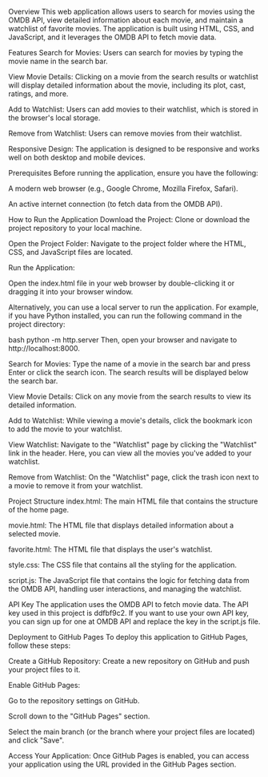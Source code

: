 Overview
This web application allows users to search for movies using the OMDB API, view detailed information about each movie, and maintain a watchlist of favorite movies. The application is built using HTML, CSS, and JavaScript, and it leverages the OMDB API to fetch movie data.

Features
Search for Movies: Users can search for movies by typing the movie name in the search bar.

View Movie Details: Clicking on a movie from the search results or watchlist will display detailed information about the movie, including its plot, cast, ratings, and more.

Add to Watchlist: Users can add movies to their watchlist, which is stored in the browser's local storage.

Remove from Watchlist: Users can remove movies from their watchlist.

Responsive Design: The application is designed to be responsive and works well on both desktop and mobile devices.

Prerequisites
Before running the application, ensure you have the following:

A modern web browser (e.g., Google Chrome, Mozilla Firefox, Safari).

An active internet connection (to fetch data from the OMDB API).

How to Run the Application
Download the Project: Clone or download the project repository to your local machine.

Open the Project Folder: Navigate to the project folder where the HTML, CSS, and JavaScript files are located.

Run the Application:

Open the index.html file in your web browser by double-clicking it or dragging it into your browser window.

Alternatively, you can use a local server to run the application. For example, if you have Python installed, you can run the following command in the project directory:

bash
python -m http.server
Then, open your browser and navigate to http://localhost:8000.

Search for Movies: Type the name of a movie in the search bar and press Enter or click the search icon. The search results will be displayed below the search bar.

View Movie Details: Click on any movie from the search results to view its detailed information.

Add to Watchlist: While viewing a movie's details, click the bookmark icon to add the movie to your watchlist.

View Watchlist: Navigate to the "Watchlist" page by clicking the "Watchlist" link in the header. Here, you can view all the movies you've added to your watchlist.

Remove from Watchlist: On the "Watchlist" page, click the trash icon next to a movie to remove it from your watchlist.

Project Structure
index.html: The main HTML file that contains the structure of the home page.

movie.html: The HTML file that displays detailed information about a selected movie.

favorite.html: The HTML file that displays the user's watchlist.

style.css: The CSS file that contains all the styling for the application.

script.js: The JavaScript file that contains the logic for fetching data from the OMDB API, handling user interactions, and managing the watchlist.

API Key
The application uses the OMDB API to fetch movie data. The API key used in this project is ddfbf9c2. If you want to use your own API key, you can sign up for one at OMDB API and replace the key in the script.js file.

Deployment to GitHub Pages
To deploy this application to GitHub Pages, follow these steps:

Create a GitHub Repository: Create a new repository on GitHub and push your project files to it.

Enable GitHub Pages:

Go to the repository settings on GitHub.

Scroll down to the "GitHub Pages" section.

Select the main branch (or the branch where your project files are located) and click "Save".

Access Your Application: Once GitHub Pages is enabled, you can access your application using the URL provided in the GitHub Pages section.
